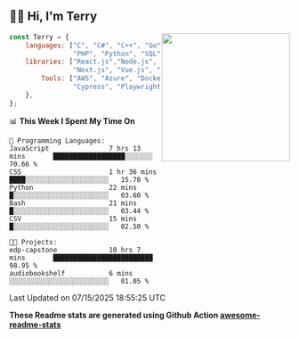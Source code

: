 <h2>👋🏻 Hi, I'm Terry</h2>

<img align='right' src="https://media.giphy.com/media/fkZukR450RQ1qnGaq9/giphy.gif" width="230">

```javascript
const Terry = {
    languages: ["C", "C#", "C++", "Go", "Java", "Javascript",
                "PHP", "Python", "SQL", "Typescript"],
    libraries: ["React.js","Node.js", ".Net", "Express.js",
                "Next.js", "Vue.js", "Astro.js", "CUDA"],
        Tools: ["AWS", "Azure", "Docker🐳", "Git", "Figma",
                "Cypress", "Playwright", "Postman", "Jira"],
    },
};
```
<!--START_SECTION:waka-->
📊 **This Week I Spent My Time On** 

```text
💬 Programming Languages: 
JavaScript               7 hrs 13 mins       ██████████████████░░░░░░░   70.66 % 
CSS                      1 hr 36 mins        ████░░░░░░░░░░░░░░░░░░░░░   15.78 % 
Python                   22 mins             █░░░░░░░░░░░░░░░░░░░░░░░░   03.60 % 
Bash                     21 mins             █░░░░░░░░░░░░░░░░░░░░░░░░   03.44 % 
CSV                      15 mins             █░░░░░░░░░░░░░░░░░░░░░░░░   02.50 % 

🐱‍💻 Projects: 
edp-capstone             10 hrs 7 mins       █████████████████████████   98.95 % 
audiobookshelf           6 mins              ░░░░░░░░░░░░░░░░░░░░░░░░░   01.05 % 
```


 Last Updated on 07/15/2025 18:55:25 UTC
<!--END_SECTION:waka-->

**These Readme stats are generated using Github Action [awesome-readme-stats](https://github.com/anmol098/waka-readme-stats)**
